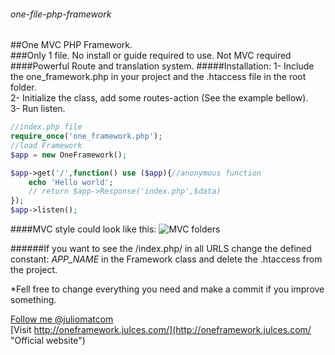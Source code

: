 ###### one-file-php-framework
##One MVC PHP Framework.    
###Only 1 file. No install or guide required to use. Not MVC required 
####Powerful Route and translation system.
#####Installation:
1- Include the one_framework.php in your project and  the .htaccess file in the root folder.    
2- Initialize the class, add some routes-action (See the example bellow).    
3- Run listen.
  
```php
//index.php file    
require_once('one_framework.php');  
//load Framework    
$app = new OneFramework();      

$app->get('/',function() use ($app){//anonymous function    
    echo 'Hello world';     
    // return $app->Response('index.php',$data)     
});     
$app->listen();
```


####MVC style could look like this:
![MVC folders](http://i60.tinypic.com/ne6hhl.png "MVC folders")

######If you want to see the  /index.php/ in all URLS change the defined constant: <i> APP_NAME</i> in the Framework class and delete the .htaccess from the project.      
        
*Fell free to change everything you need and make a commit if you improve something.

[Follow me @juliomatcom](https://twitter.com/juliomatcom,    "Follow me and get in touch")  
[Visit http://oneframework.julces.com/](http://oneframework.julces.com/    "Official website")
